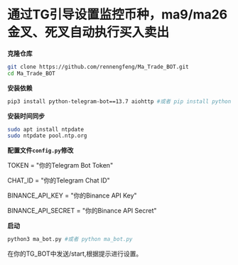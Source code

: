# 通过TG引导设置监控币种，ma9/ma26金叉、死叉自动执行买入卖出

**克隆仓库**
```bash
git clone https://github.com/rennengfeng/Ma_Trade_BOT.git
cd Ma_Trade_BOT
```

**安装依赖**
```bash
pip3 install python-telegram-bot==13.7 aiohttp #或者 pip install python-telegram-bot==13.7 aiohttp
```

**安装时间同步**
```bash
sudo apt install ntpdate
sudo ntpdate pool.ntp.org
```

**配置文件`config.py`修改**

TOKEN = "你的Telegram Bot Token"

CHAT_ID = "你的Telegram Chat ID"

BINANCE_API_KEY = "你的Binance API Key"

BINANCE_API_SECRET = "你的Binance API Secret"

**启动**
```bash
python3 ma_bot.py #或者 python ma_bot.py
```
在你的TG_BOT中发送/start,根据提示进行设置。
